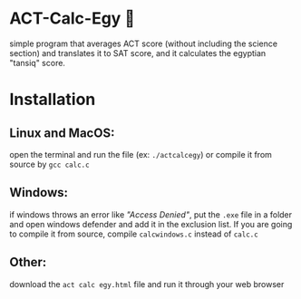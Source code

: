 # ACT-Calc-Egy 📇
simple program that averages ACT score (without including the science section) and translates it to SAT score, and it calculates the egyptian "tansiq" score.

# Installation
## Linux and MacOS:
open the terminal and run the file (ex: `./actcalcegy`) or compile it from source by `gcc calc.c`
## Windows:
if windows throws an error like *"Access Denied"*, put the `.exe` file in a folder and open windows defender and add it in the exclusion list. If you are going to compile it from source, compile `calcwindows.c` instead of `calc.c`
## Other:
download the `act calc egy.html` file and run it through your web browser

